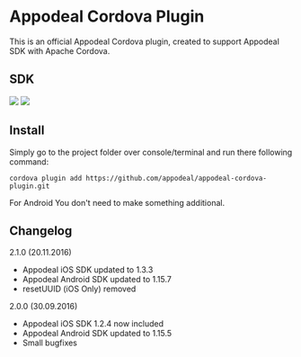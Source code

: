 # Appodeal Cordova Plugin

This is an official Appodeal Cordova plugin, created to support Appodeal SDK with Apache Cordova.

## SDK
[![](https://img.shields.io/badge/docs-android-green.svg)](http://www.appodeal.com/sdk/documentation?framework=9&full=1&platform=1)
[![](https://img.shields.io/badge/docs-ios-green.svg)](http://www.appodeal.com/sdk/documentation?framework=9&full=1&platform=2)

## Install

Simply go to the project folder over console/terminal and run there following command:

    cordova plugin add https://github.com/appodeal/appodeal-cordova-plugin.git

For Android You don't need to make something additional.


## Changelog

2.1.0 (20.11.2016)

+ Appodeal iOS SDK updated to 1.3.3
+ Appodeal Android SDK updated to 1.15.7
+ resetUUID (iOS Only) removed

2.0.0 (30.09.2016)

+ Appodeal iOS SDK 1.2.4 now included
+ Appodeal Android SDK updated to 1.15.5
+ Small bugfixes
